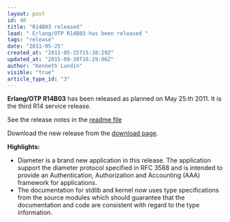 ```yaml
---
layout: post
id: 40
title: "R14B03 released"
lead: " Erlang/OTP R14B03 has been released "
tags: "release"
date: "2011-05-25"
created_at: "2011-05-25T15:38:29Z"
updated_at: "2015-09-30T16:29:06Z"
author: "Kenneth Lundin"
visible: "true"
article_type_id: "3"
---
```


**Erlang/OTP R14B03** has been released as planned on May 25:th 2011. It is the third R14 service release.

 See the release notes in the [readme file](https://www.erlang.org/download/otp_src_R14B03.readme)

 Download the new release from the [download page](https://erlang.org/download.html).

**Highlights:**
* Diameter is a brand new application in this release. The application support the diameter protocol specified in RFC 3588 and is intended to provide an Authentication, Authorization and Accounting (AAA) framework for applications. 
* The documentation for stdlib and kernel now uses type specifications from the source modules which should guarantee that the documentation and code are consistent with regard to the type information.
